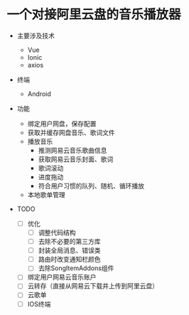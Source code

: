 # 一个对接阿里云盘的音乐播放器

* 主要涉及技术

  * Vue
  * Ionic
  * axios
* 终端

  * Android
* 功能

  * 绑定用户网盘，保存配置
  * 获取并缓存网盘音乐、歌词文件
  * 播放音乐
    * 推测网易云音乐歌曲信息
    * 获取网易云音乐封面、歌词
    * 歌词滚动
    * 进度拖动
    * 符合用户习惯的队列、随机、循环播放
  * 本地歌单管理
* TODO

  * [ ] 优化
    * [ ] 调整代码结构
    * [ ] 去除不必要的第三方库
    * [ ] 封装全局消息、错误类
    * [ ] 路由时改变通知栏颜色
    * [ ] 去除SongItemAddons组件
  * [ ] 绑定用户网易云音乐账户
  * [ ] 云转存（直接从网易云下载并上传到阿里云盘）
  * [ ] 云歌单
  * [ ] IOS终端
